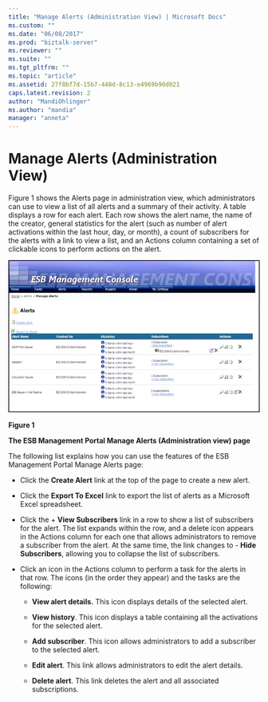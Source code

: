 ```yaml
---
title: "Manage Alerts (Administration View) | Microsoft Docs"
ms.custom: ""
ms.date: "06/08/2017"
ms.prod: "biztalk-server"
ms.reviewer: ""
ms.suite: ""
ms.tgt_pltfrm: ""
ms.topic: "article"
ms.assetid: 27f8bf7d-15b7-448d-8c13-e4969b90d021
caps.latest.revision: 2
author: "MandiOhlinger"
ms.author: "mandia"
manager: "anneta"
---
```

# Manage Alerts (Administration View)
Figure 1 shows the Alerts page in administration view, which administrators can use to view a list of all alerts and a summary of their activity. A table displays a row for each alert. Each row shows the alert name, the name of the creator, general statistics for the alert (such as number of alert activations within the last hour, day, or month), a count of subscribers for the alerts with a link to view a list, and an Actions column containing a set of clickable icons to perform actions on the alert.  
  
 ![Manage Alerts Page](../esb-toolkit/media/ch8-managealertspage.jpg "Ch8-ManageAlertsPage")  
  
 **Figure 1**  
  
 **The ESB Management Portal Manage Alerts (Administration view) page**  
  
 The following list explains how you can use the features of the ESB Management Portal Manage Alerts page:  
  
-   Click the **Create Alert** link at the top of the page to create a new alert.  
  
-   Click the **Export To Excel** link to export the list of alerts as a Microsoft Excel spreadsheet.  
  
-   Click the + **View Subscribers** link in a row to show a list of subscribers for the alert. The list expands within the row, and a delete icon appears in the Actions column for each one that allows administrators to remove a subscriber from the alert. At the same time, the link changes to - **Hide Subscribers**, allowing you to collapse the list of subscribers.  
  
-   Click an icon in the Actions column to perform a task for the alerts in that row. The icons (in the order they appear) and the tasks are the following:  
  
    -   **View alert details.** This icon displays details of the selected alert.  
  
    -   **View history**. This icon displays a table containing all the activations for the selected alert.  
  
    -   **Add subscriber**. This icon allows administrators to add a subscriber to the selected alert.  
  
    -   **Edit alert**. This link allows administrators to edit the alert details.  
  
    -   **Delete alert**. This link deletes the alert and all associated subscriptions.